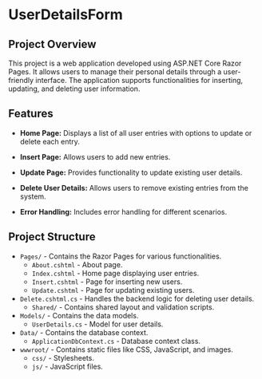 # UserDetailsForm

## Project Overview

This project is a web application developed using ASP.NET Core Razor Pages. It allows users to manage their personal details through a user-friendly interface. The application supports functionalities for inserting, updating, and deleting user information.

## Features

- **Home Page:** Displays a list of all user entries with options to update or delete each entry.
- **Insert Page:** Allows users to add new entries.
- **Update Page:** Provides functionality to update existing user details.
- **Delete User Details:** Allows users to remove existing entries from the system.

- **Error Handling:** Includes error handling for different scenarios.

## Project Structure

- `Pages/` - Contains the Razor Pages for various functionalities.
  - `About.cshtml` - About page.
  - `Index.cshtml` - Home page displaying user entries.
  - `Insert.cshtml` - Page for inserting new users.
  - `Update.cshtml` - Page for updating existing users.
- `Delete.cshtml.cs` - Handles the backend logic for deleting user details.
  - `Shared/` - Contains shared layout and validation scripts.
- `Models/` - Contains the data models.
  - `UserDetails.cs` - Model for user details.
- `Data/` - Contains the database context.
  - `ApplicationDbContext.cs` - Database context class.
- `wwwroot/` - Contains static files like CSS, JavaScript, and images.
  - `css/` - Stylesheets.
  - `js/` - JavaScript files.

